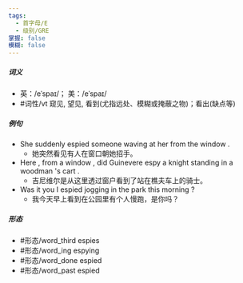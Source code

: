 ```yaml
---
tags:
  - 首字母/E
  - 级别/GRE
掌握: false
模糊: false
---
```

##### 词义
- 英：/eˈspaɪ/； 美：/eˈspaɪ/
- #词性/vt  窥见, 望见, 看到(尤指远处、模糊或掩蔽之物)；看出(缺点等)
##### 例句
- She suddenly espied someone waving at her from the window .
	- 她突然看见有人在窗口朝她招手。
- Here , from a window , did Guinevere espy a knight standing in a woodman 's cart .
	- 吉尼维尔是从这里透过窗户看到了站在樵夫车上的骑士。
- Was it you I espied jogging in the park this morning ?
	- 我今天早上看到在公园里有个人慢跑，是你吗？
##### 形态
- #形态/word_third espies
- #形态/word_ing espying
- #形态/word_done espied
- #形态/word_past espied
